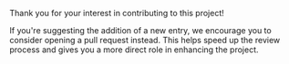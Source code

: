 Thank you for your interest in contributing to this project!

If you're suggesting the addition of a new entry, we encourage you to consider opening a pull request instead. This helps speed up the review process and gives you a more direct role in enhancing the project.
